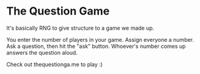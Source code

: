# The Question Game

It's basically RNG to give structure to a game we made up.

You enter the number of players in your game.  Assign everyone a number.  Ask a question, then hit the "ask" button.  Whoever's number comes up answers the question aloud.

Check out thequestionga.me to play :)
